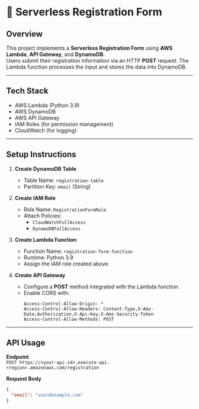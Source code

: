 # 📄 Serverless Registration Form

## Overview
This project implements a **Serverless Registration Form** using **AWS Lambda**, **API Gateway**, and **DynamoDB**.  
Users submit their registration information via an HTTP **POST** request. The Lambda function processes the input and stores the data into DynamoDB.

---

## Tech Stack
- AWS Lambda (Python 3.9)
- AWS DynamoDB
- AWS API Gateway
- IAM Roles (for permission management)
- CloudWatch (for logging)

---


## Setup Instructions

1. **Create DynamoDB Table**  
   - Table Name: `registration-table`  
   - Partition Key: `email` (String)

2. **Create IAM Role**  
   - Role Name: `RegistrationFormRole`  
   - Attach Policies:  
     - `CloudWatchFullAccess`  
     - `DynamoDBFullAccess`

3. **Create Lambda Function**  
   - Function Name: `registration-form-function`  
   - Runtime: Python 3.9  
   - Assign the IAM role created above.

4. **Create API Gateway**  
   - Configure a **POST** method integrated with the Lambda function.  
   - Enable CORS with:
     ```
     Access-Control-Allow-Origin: *
     Access-Control-Allow-Headers: Content-Type,X-Amz-Date,Authorization,X-Api-Key,X-Amz-Security-Token
     Access-Control-Allow-Methods: POST
     ```

---

## API Usage

**Endpoint**  
`POST https://<your-api-id>.execute-api.<region>.amazonaws.com/registration`

**Request Body**
```json
{
  "email": "user@example.com"
}
